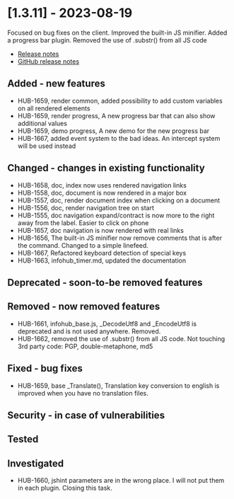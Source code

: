 # [1.3.11] - 2023-08-19

Focused on bug fixes on the client. Improved the built-in JS minifier.
Added a progress bar plugin. Removed the use of .substr() from all JS code

* [Release notes](main,release_v1_v1v3_v1v3v11)
* [GitHub release notes](https://github.com/peterlembke/infohub/releases/tag/v1.3.11)

## Added - new features
* HUB-1659, render common, added possibility to add custom variables on all rendered elements
* HUB-1659, render progress, A new progress bar that can also show additional values
* HUB-1659, demo progress, A new demo for the new progress bar
* HUB-1667, added event system to the bad ideas. An intercept system will be used instead

## Changed - changes in existing functionality
* HUB-1658, doc, index now uses rendered navigation links
* HUB-1558, doc, document is now rendered in a major box
* HUB-1557, doc, render document index when clicking on a document
* HUB-1556, doc, render navigation tree on start
* HUB-1555, doc navigation expand/contract is now more to the right away from the label. Easier to click on phone
* HUB-1657, doc navigation is now rendered with real links
* HUB-1656, The built-in JS minifier now remove comments that is after the command. Changed to a simple linefeed.
* HUB-1667, Refactored keyboard detection of special keys 
* HUB-1663, infohub_timer.md, updated the documentation

## Deprecated - soon-to-be removed features

## Removed - now removed features
* HUB-1661, infohub_base.js, _DecodeUtf8 and _EncodeUtf8 is deprecated and is not used anywhere. Removed.
* HUB-1662, removed the use of .substr() from all JS code. Not touching 3rd party code: PGP, double-metaphone, md5 

## Fixed - bug fixes
* HUB-1659, base _Translate(), Translation key conversion to english is improved when you have no translation files.

## Security - in case of vulnerabilities

## Tested

## Investigated
* HUB-1660, jshint parameters are in the wrong place. I will not put them in each plugin. Closing this task.
